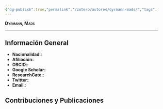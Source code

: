 ```yaml
---
{"dg-publish":true,"permalink":"/zotero/autores/dyrmann-mads/","tags":["#autor","#researcher"]}
---
```



<span style="font-variant:small-caps; font-weight: bold;"> Dyrmann, Mads </span>

---


## Información General

- **Nacionalidad**:: 
- **Afiliación**:: 
- **ORCID**:: 
- **Google Scholar**:: 
- **ResearchGate**:: 
- **Twitter**:: 
- **Email**::
  
## Contribuciones y Publicaciones






